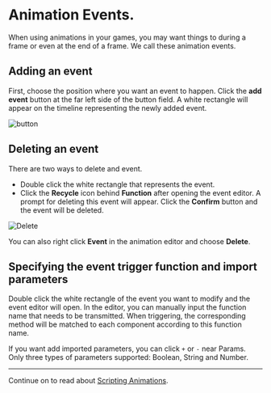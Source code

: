 # Animation Events.

When using animations in your games, you may want things to during a frame or even
at the end of a frame. We call these animation events.

## Adding an event

First, choose the position where you want an event to happen. Click the __add event__
button at the far left side of the button field. A white rectangle will appear on
the timeline representing the newly added event.

![button](animation-event/button.png)

## Deleting an event
There are two ways to delete and event.

* Double click the white rectangle that represents the event.
* Click the __Recycle__ icon behind __Function__ after opening the event editor.
A prompt for deleting this event will appear. Click the __Confirm__ button and the
event will be deleted.

![Delete](animation-event/delete.png)

You can also right click __Event__ in the animation editor and choose __Delete__.

## Specifying the  event trigger function and import parameters

Double click the white rectangle of the event you want to modify and the event editor
will open. In the editor, you can manually input the function name that needs to be transmitted. When triggering, the corresponding method will be matched to each component according to this function name.

If you want add imported parameters, you can click `+` or `-` near Params. Only three types of parameters supported: Boolean, String and Number.

---

Continue on to read about [Scripting Animations](scripting-animation.md).
